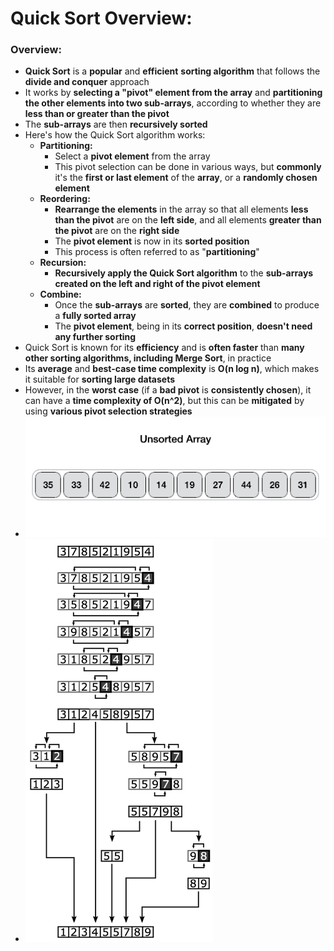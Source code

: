 # Quick Sort Overview:

### Overview:
* **Quick Sort** is a **popular** and **efficient** **sorting algorithm** that follows the **divide and conquer** 
  approach
* It works by **selecting a "pivot" element from the array** and **partitioning the other elements into two sub-arrays**, 
  according to whether they are **less than or greater than the pivot**
* The **sub-arrays** are then **recursively sorted**
* Here's how the Quick Sort algorithm works:
  * **Partitioning:**
    * Select a **pivot element** from the array
    * This pivot selection can be done in various ways, but **commonly** it's the **first or last element** of the 
      **array**, or a **randomly chosen element**
  * **Reordering:**
    * **Rearrange the elements** in the array so that all elements **less than the pivot** are on the **left side**, 
      and all elements **greater than the pivot** are on the **right side**
    * The **pivot element** is now in its **sorted position**
    * This process is often referred to as "**partitioning**"
  * **Recursion:**
    * **Recursively apply the Quick Sort algorithm** to the **sub-arrays created on the left and right of the pivot 
      element**
  * **Combine:**
    * Once the **sub-arrays** are **sorted**, they are **combined** to produce a **fully sorted array**
    * The **pivot element**, being in its **correct position**, **doesn't need any further sorting**
* Quick Sort is known for its **efficiency** and is **often faster** than **many other sorting algorithms, including 
  Merge Sort**, in practice
* Its **average** and **best-case time complexity** is **O(n log n)**, which makes it suitable for **sorting large 
  datasets**
* However, in the **worst case** (if a **bad pivot** is **consistently chosen**), it can have a **time complexity of 
  O(n^2)**, but this can be **mitigated** by using **various pivot selection strategies**
* <img src="images/Quick_Sort_Animation.gif" width="500">
* <img src="images/Quick_Sort_Diagram.png" width="300">